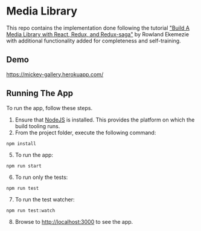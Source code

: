 # Media Library
This repo contains the implementation done following the tutorial ["Build A Media Library with React, Redux, and Redux-saga"](https://scotch.io/tutorials/build-a-media-library-with-react-redux-and-redux-saga-part-1) by Rowland Ekemezie with additional functionality added for completeness and self-training.

## Demo
https://mickey-gallery.herokuapp.com/

## Running The App

To run the app, follow these steps.

1. Ensure that [NodeJS](http://nodejs.org/) is installed. This provides the platform on which the build tooling runs.
2. From the project folder, execute the following command:

  ```shell
  npm install
  ```
  
5. To run the app:

  ```shell
  npm run start
  ```
  
6. To run only the tests:

  ```shell
  npm run test
  ```
  
7. To run the test watcher:

  ```shell
  npm run test:watch
  ```
8. Browse to [http://localhost:3000](http://localhost:3000) to see the app.
